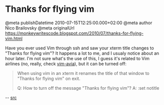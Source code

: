 # Thanks for flying vim

@meta publishDatetime 2010-07-15T12:25:00.000+02:00
@meta author Nico Brailovsky
@meta originalUrl https://monkeywritescode.blogspot.com/2010/07/thanks-for-flying-vim.html

Have you ever used Vim through ssh and saw your xterm title changes to "Thanks for flying vim"? It happens a lot to me, and I usualy notice about an hour later. I'm not sure what's the use of this, I guess it's related to Vim airlines (no, really, check [vim-avia](/md_blog/youfoundadeadlink.md)), but it can be turned off:

> When using vim in an xterm it renames the title of that window to "Thanks for flying vim" on exit.
>
> Q: How to turn off the message "Thanks for flying vim"?
> A: :set notitle

-- [src](/md_blog/youfoundadeadlink.md)

